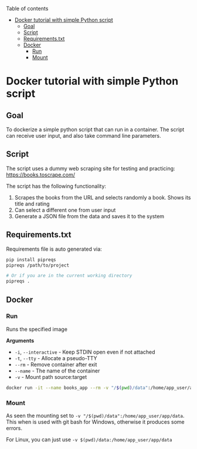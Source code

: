 <!-- TOC start (generated with https://github.com/derlin/bitdowntoc) -->

Table of contents

- [Docker tutorial with simple Python script](#docker-tutorial-with-simple-python-script)
  - [Goal](#goal)
  - [Script](#script)
  - [Requirements.txt](#requirementstxt)
  - [Docker](#docker)
    - [Run](#run)
    - [Mount](#mount)

<!-- TOC end -->

<!-- TOC --><a name="docker-tutorial-with-simple-python-script"></a>

# Docker tutorial with simple Python script

<!-- TOC --><a name="goal"></a>

## Goal

To dockerize a simple python script that can run in a container.
The script can receive user input, and also take command line parameters.

<!-- TOC --><a name="script"></a>

## Script

The script uses a dummy web scraping site for testing and practicing:
https://books.toscrape.com/

The script has the following functionality:

1. Scrapes the books from the URL and selects randomly a book. Shows its title and rating
2. Can select a different one from user input
3. Generate a JSON file from the data and saves it to the system

<!-- TOC --><a name="requirementstxt"></a>

## Requirements.txt

Requirements file is auto generated via:

```bash
pip install pipreqs
pipreqs /path/to/project

# Or if you are in the current working directory
pipreqs .

```

<!-- TOC --><a name="docker"></a>

## Docker

<!-- TOC --><a name="run"></a>

### Run

Runs the specified image

**Arguments**

- `-i`, `--interactive` - Keep STDIN open even if not attached
- `-t`, `--tty` - Allocate a pseudo-TTY
- `--rm` - Remove container after exit
- `--name` - The name of the container
- `-v` - Mount path source:target

```bash
docker run -it --name books_app --rm -v "/$(pwd)/data":/home/app_user/app/data nate/python-books
```

<!-- TOC --><a name="mount"></a>

### Mount

As seen the mounting set to `-v "/$(pwd)/data":/home/app_user/app/data`. This when is used with git bash for Windows, otherwise it produces some errors.

For Linux, you can just use `-v $(pwd)/data:/home/app_user/app/data`
